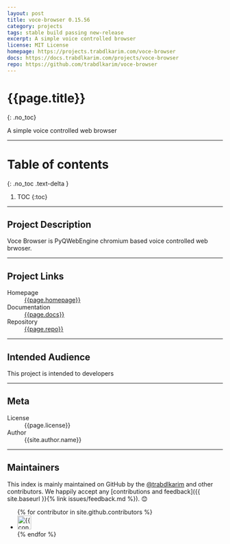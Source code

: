```yaml
---
layout: post
title: voce-browser 0.15.56
category: projects
tags: stable build passing new-release
excerpt: A simple voice controlled browser
license: MIT License
homepage: https://projects.trabdlkarim.com/voce-browser
docs: https://docs.trabdlkarim.com/projects/voce-browser
repo: https://github.com/trabdlkarim/voce-browser
---
```


#  <i class="fa fa-cube"></i> {{page.title}}
{: .no_toc}

A simple voice controlled web browser

---

# Table of contents
{: .no_toc .text-delta }

1. TOC 
{:toc}

---

## Project Description

Voce Browser is PyQWebEngine chromium based voice controlled web brwoser.

---

## Project Links

<dl>
  <dt> <i class="fa fa-info-circle"></i> Homepage</dt>
  <dd><a href="{{page.homepage}}" target="_blank">{{page.homepage}}</a></dd>
  <dt> <i class="fa fa-book"></i> Documentation</dt>
  <dd><a href="{{page.docs}}" target="_blank">{{page.docs}}</a></dd>
  <dt> <i class="fa fa-github"></i> Repository</dt>
  <dd><a href="{{page.repo}}" target="_blank">{{page.repo}}</a></dd>
</dl>

---

## Intended Audience

This project is intended to developers 

---

## Meta

<dl>
  <dt>License</dt>
  <dd>{{page.license}}</dd>
  <dt>Author</dt>
  <dd>{{site.author.name}}</dd>
</dl>

---

## Maintainers

This index is mainly maintained on GitHub by the <a href="https://github.com/trabdlkarim" target="_blank">@trabdlkarim</a> and other contributors. We happily accept any [contributions and feedback]({{ site.baseurl }}{% link issues/feedback.md %}). 😊

<ul class="list-style-none">
{% for contributor in site.github.contributors %}
  <li class="d-inline-block mr-1">
     <a href="{{ contributor.html_url }}"><img src="{{ contributor.avatar_url }}" width="32" height="32" alt="{{ contributor.login }}"/></a>
  </li>
{% endfor %}
</ul>
